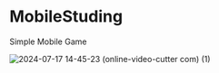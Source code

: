 # MobileStuding
 Simple Mobile Game

![2024-07-17 14-45-23 (online-video-cutter com) (1)](https://github.com/user-attachments/assets/d7ff575c-c31d-42bb-a225-907d55420962)
